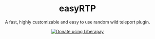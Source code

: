 <div align="center">
   <h1>easyRTP</h1>
    <p>A fast, highly customizable and easy to use random wild teleport plugin.</p>
    <a href="https://liberapay.com/sanderson/donate"><img alt="Donate using Liberapay" src="https://liberapay.com/assets/widgets/donate.svg"></a>
</div>
